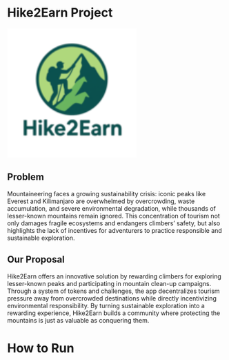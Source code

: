 # Hike2Earn Project
<img src="/Logo-Hike2Earn.png" alt="Logo-Hike2Earn" width="300"/>

## Problem
Mountaineering faces a growing sustainability crisis: iconic peaks like Everest and Kilimanjaro are overwhelmed by overcrowding, waste accumulation, and severe environmental degradation, while thousands of lesser-known mountains remain ignored. This concentration of tourism not only damages fragile ecosystems and endangers climbers’ safety, but also highlights the lack of incentives for adventurers to practice responsible and sustainable exploration.

## Our Proposal
Hike2Earn offers an innovative solution by rewarding climbers for exploring lesser-known peaks and participating in mountain clean-up campaigns. Through a system of tokens and challenges, the app decentralizes tourism pressure away from overcrowded destinations while directly incentivizing environmental responsibility. By turning sustainable exploration into a rewarding experience, Hike2Earn builds a community where protecting the mountains is just as valuable as conquering them.

# How to Run
